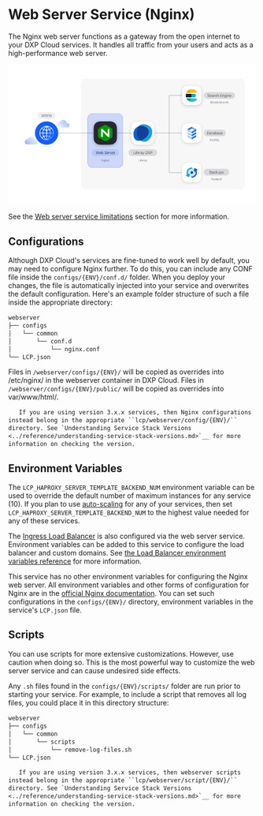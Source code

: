 # Web Server Service (Nginx)

The Nginx web server functions as a gateway from the open internet to your DXP 
Cloud services. It handles all traffic from your users and acts as a 
high-performance web server. 

![Figure 1: The web server is one of several services available in DXP Cloud.](./web-server-service/images/01.png)

See the [Web server service limitations](../platform-limitations.md#web-server-service) section for more information.

## Configurations

Although DXP Cloud's services are fine-tuned to work well by default, you may 
need to configure Nginx further. To do this, you can include any CONF file 
inside the `configs/{ENV}/conf.d/` folder. When you deploy your changes, the file is 
automatically injected into your service and overwrites the default 
configuration. Here's an example folder structure of such a file inside the 
appropriate directory: 

    webserver
    ├── configs
    │   └── common
    │       └── conf.d
    │           └── nginx.conf
    └── LCP.json

Files in `/webserver/configs/{ENV}/` will be copied as overrides into /etc/nginx/ in the webserver container in DXP Cloud. Files in `/webserver/configs/{ENV}/public/` will be copied as overrides into var/www/html/.

```note::
   If you are using version 3.x.x services, then Nginx configurations instead belong in the appropriate ``lcp/webserver/config/{ENV}/`` directory. See `Understanding Service Stack Versions <../reference/understanding-service-stack-versions.md>`__ for more information on checking the version.
```

## Environment Variables

The `LCP_HAPROXY_SERVER_TEMPLATE_BACKEND_NUM` environment variable can be used to override the default number of maximum instances for any service (10). If you plan to use [auto-scaling](../manage-and-optimize/auto-scaling.md) for any of your services, then set `LCP_HAPROXY_SERVER_TEMPLATE_BACKEND_NUM` to the highest value needed for any of these services.

The [Ingress Load Balancer](../infrastructure-and-operations/networking/load-balancer.md) is also configured via the web server service. Environment variables can be added to this service to configure the load balancer and custom domains. See [the Load Balancer environment variables reference](../infrastructure-and-operations/networking/load-balancer.md#environment-variables-reference) for more information.

This service has no other environment variables for configuring the Nginx web server. All environment variables and other forms of configuration for Nginx are in the [official Nginx documentation](https://docs.nginx.com/). You can set such configurations in the `configs/{ENV}/` directory, environment variables in the service's `LCP.json` file.

## Scripts

You can use scripts for more extensive customizations. However, use caution when 
doing so. This is the most powerful way to customize the web server service and 
can cause undesired side effects. 

Any `.sh` files found in the `configs/{ENV}/scripts/` folder are run prior to starting your 
service. For example, to include a script that removes all log files, you could 
place it in this directory structure: 

    webserver
    ├── configs
    │   └── common
    │       └── scripts
    │           └── remove-log-files.sh
    └── LCP.json

```note::
   If you are using version 3.x.x services, then webserver scripts instead belong in the appropriate ``lcp/webserver/script/{ENV}/`` directory. See `Understanding Service Stack Versions <../reference/understanding-service-stack-versions.md>`__ for more information on checking the version.
```